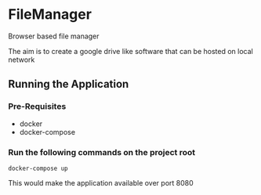 # FileManager
Browser based file manager


The aim is to create a google drive like software that can be hosted on local network

## Running the Application

### Pre-Requisites
  * docker 
  * docker-compose
  
### Run the following commands on the project root 
 ```
 docker-compose up
 ```
 
 This would make the application available over port 8080
